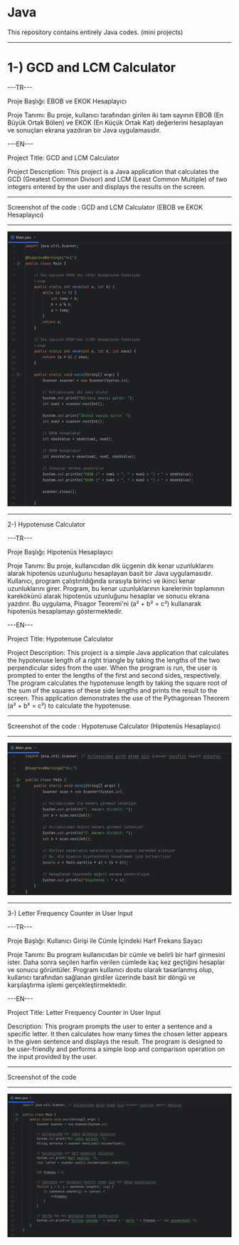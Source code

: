 # Java
This repository contains entirely Java codes. (mini projects)
******************************************
<h1>1-) GCD and LCM Calculator </h1>

---TR---

Proje Başlığı:
EBOB ve EKOK Hesaplayıcı

Proje Tanımı:
Bu proje, kullanıcı tarafından girilen iki tam sayının EBOB (En Büyük Ortak Bölen) ve EKOK (En Küçük Ortak Kat) değerlerini hesaplayan ve sonuçları ekrana yazdıran bir Java uygulamasıdır.

---EN---

Project Title:
GCD and LCM Calculator

Project Description:
This project is a Java application that calculates the GCD (Greatest Common Divisor) and LCM (Least Common Multiple) of two integers entered by the user and displays the results on the screen.

**************************************************************************
Screenshot of the code : GCD and LCM Calculator (EBOB ve EKOK Hesaplayıcı)
**************************************************************************

<img src="images/Program to Find GCD and LCM.png">

**************************************************************
2-) Hypotenuse Calculator

---TR---

Proje Başlığı: 
Hipotenüs Hesaplayıcı

Proje Tanımı:
Bu proje, kullanıcıdan dik üçgenin dik kenar uzunluklarını alarak hipotenüs uzunluğunu hesaplayan basit bir Java uygulamasıdır. Kullanıcı, program çalıştırıldığında sırasıyla birinci ve ikinci kenar uzunluklarını girer. Program, bu kenar uzunluklarının karelerinin toplamının karekökünü alarak hipotenüs uzunluğunu hesaplar ve sonucu ekrana yazdırır. Bu uygulama, Pisagor Teoremi'ni (a² + b² = c²) kullanarak hipotenüs hesaplamayı göstermektedir.

---EN---

Project Title: 
Hypotenuse Calculator

Project Description:
This project is a simple Java application that calculates the hypotenuse length of a right triangle by taking the lengths of the two perpendicular sides from the user. When the program is run, the user is prompted to enter the lengths of the first and second sides, respectively. The program calculates the hypotenuse length by taking the square root of the sum of the squares of these side lengths and prints the result to the screen. This application demonstrates the use of the Pythagorean Theorem (a² + b² = c²) to calculate the hypotenuse.

**********************************************************************
Screenshot of the code : Hypotenuse Calculator (Hipotenüs Hesaplayıcı)
**********************************************************************

<img src="images/Hypotenuse Calculation SS.png">

**************************************************************
3-) Letter Frequency Counter in User Input

---TR---

Proje Başlığı:
Kullanıcı Girişi ile Cümle İçindeki Harf Frekans Sayacı

Proje Tanımı:
Bu program kullanıcıdan bir cümle ve belirli bir harf girmesini ister. Daha sonra seçilen harfin verilen cümlede kaç kez geçtiğini hesaplar ve sonucu görüntüler. Program kullanıcı dostu olarak tasarlanmış olup, kullanıcı tarafından sağlanan girdiler üzerinde basit bir döngü ve karşılaştırma işlemi gerçekleştirmektedir.

---EN---

Project Title:
Letter Frequency Counter in User Input

Description:
This program prompts the user to enter a sentence and a specific letter. It then calculates how many times the chosen letter appears in the given sentence and displays the result. The program is designed to be user-friendly and performs a simple loop and comparison operation on the input provided by the user.

**********************
Screenshot of the code
**********************

<img src="images/Letter Frequency Counter in User Input SS.png">
